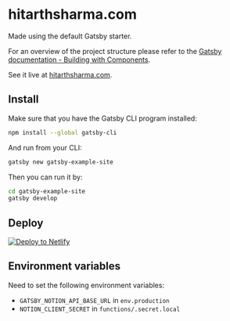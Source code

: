 # hitarthsharma.com

Made using the default Gatsby starter.

For an overview of the project structure please refer to the [Gatsby documentation - Building with Components](https://www.gatsbyjs.org/docs/building-with-components/).

See it live at [hitarthsharma.com](https://hitarthsharma.com).

## Install

Make sure that you have the Gatsby CLI program installed:

```sh
npm install --global gatsby-cli
```

And run from your CLI:

```sh
gatsby new gatsby-example-site
```

Then you can run it by:

```sh
cd gatsby-example-site
gatsby develop
```

## Deploy

[![Deploy to Netlify](https://www.netlify.com/img/deploy/button.svg)](https://app.netlify.com/start/deploy?repository=https://github.com/gatsbyjs/gatsby-starter-default)

## Environment variables

Need to set the following environment variables:

- `GATSBY_NOTION_API_BASE_URL` in `env.production`
- `NOTION_CLIENT_SECRET` in `functions/.secret.local`

